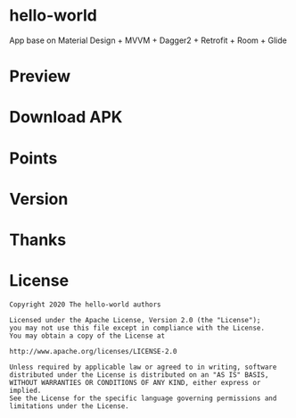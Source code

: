 # hello-world
App base on Material Design + MVVM + Dagger2 + Retrofit + Room + Glide

# Preview

# Download APK

# Points

# Version

# Thanks

# License
    Copyright 2020 The hello-world authors

    Licensed under the Apache License, Version 2.0 (the "License");
    you may not use this file except in compliance with the License.
    You may obtain a copy of the License at

    http://www.apache.org/licenses/LICENSE-2.0

    Unless required by applicable law or agreed to in writing, software
    distributed under the License is distributed on an "AS IS" BASIS,
    WITHOUT WARRANTIES OR CONDITIONS OF ANY KIND, either express or implied.
    See the License for the specific language governing permissions and
    limitations under the License.
